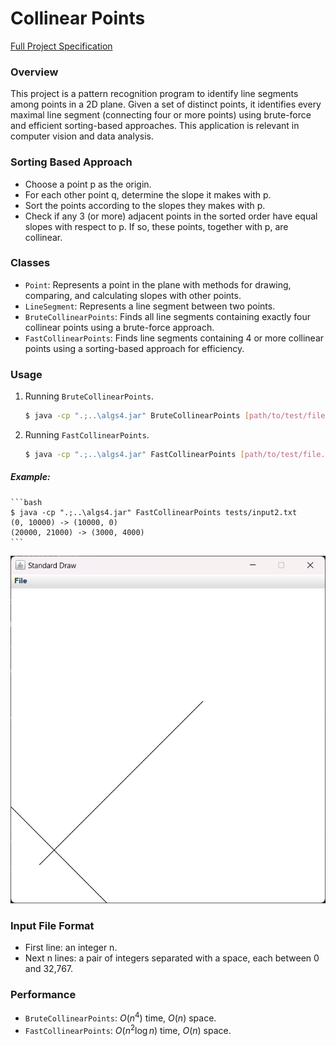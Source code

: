 # Collinear Points

[Full Project Specification](https://coursera.cs.princeton.edu/algs4/assignments/collinear/specification.php)

### Overview
This project is a pattern recognition program to identify line segments among points in a 2D plane. Given a set of distinct points, it identifies every maximal line segment (connecting four or more points) using brute-force and efficient sorting-based approaches. This application is relevant in computer vision and data analysis.

### Sorting Based Approach
- Choose a point p as the origin.
- For each other point q, determine the slope it makes with p.
- Sort the points according to the slopes they makes with p.
- Check if any 3 (or more) adjacent points in the sorted order have equal slopes with respect to p. If so, these points, together with p, are collinear.

### Classes
- `Point`: Represents a point in the plane with methods for drawing, comparing, and calculating slopes with other points.
- `LineSegment`: Represents a line segment between two points.
- `BruteCollinearPoints`: Finds all line segments containing exactly four collinear points using a brute-force approach.
- `FastCollinearPoints`: Finds line segments containing 4 or more collinear points using a sorting-based approach for efficiency.

### Usage
1. Running `BruteCollinearPoints`.
    ```bash
    $ java -cp ".;..\algs4.jar" BruteCollinearPoints [path/to/test/file.txt]
    ```
2. Running `FastCollinearPoints`.
    ```bash
    $ java -cp ".;..\algs4.jar" FastCollinearPoints [path/to/test/file.txt]
    ```
##### Example:
    ```bash
    $ java -cp ".;..\algs4.jar" FastCollinearPoints tests/input2.txt 
    (0, 10000) -> (10000, 0)
    (20000, 21000) -> (3000, 4000)
    ```
![Standard Draw](image.png)

### Input File Format
- First line: an integer n.
- Next n lines: a pair of integers separated with a space, each between 0 and 32,767.

### Performance
- `BruteCollinearPoints`: $O(n^4)$ time, $O(n)$ space.
- `FastCollinearPoints`: $O(n^2\log{n})$ time, $O(n)$ space.